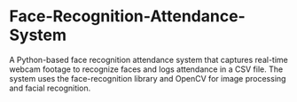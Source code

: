 # Face-Recognition-Attendance-System
A Python-based face recognition attendance system that captures real-time webcam footage to recognize faces and logs attendance in a CSV file. The system uses the face-recognition library and OpenCV for image processing and facial recognition.
